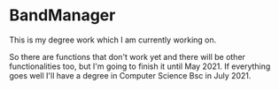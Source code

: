 # BandManager
This is my degree work which I am currently working on.

So there are functions that don't work yet and there will be other functionalities too,
but I'm going to finish it until May 2021. 
If everything goes well I'll have a degree in Computer Science Bsc in July 2021.
